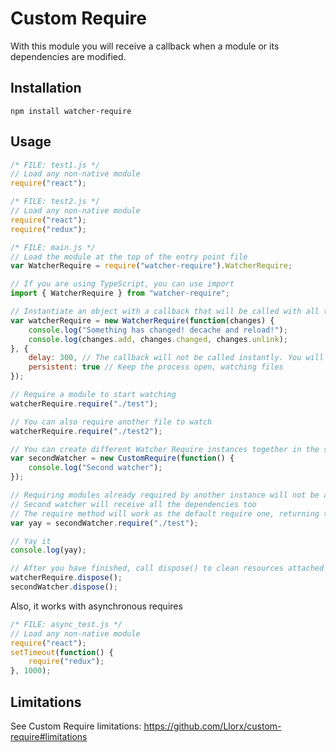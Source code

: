 # Custom Require

With this module you will receive a callback when a module or its dependencies are modified.

## Installation

`npm install watcher-require`

## Usage

```js
/* FILE: test1.js */
// Load any non-native module
require("react");
```

```js
/* FILE: test2.js */
// Load any non-native module
require("react");
require("redux");
```

```js
/* FILE: main.js */
// Load the module at the top of the entry point file
var WatcherRequire = require("watcher-require").WatcherRequire;

// If you are using TypeScript, you can use import
import { WatcherRequire } from "watcher-require";

// Instantiate an object with a callback that will be called with all the new changes
var watcherRequire = new WatcherRequire(function(changes) {
    console.log("Something has changed! decache and reload!");
    console.log(changes.add, changes.changed, changes.unlink);
}, {
    delay: 300, // The callback will not be called instantly. You will receive one callback per each bunch of files changed
    persistent: true // Keep the process open, watching files
});

// Require a module to start watching
watcherRequire.require("./test");

// You can also require another file to watch
watcherRequire.require("./test2");

// You can create different Watcher Require instances together in the same script
var secondWatcher = new CustomRequire(function() {
    console.log("Second watcher");
});

// Requiring modules already required by another instance will not be a problem
// Second watcher will receive all the dependencies too
// The require method will work as the default require one, returning the exports contents
var yay = secondWatcher.require("./test");

// Yay it
console.log(yay);

// After you have finished, call dispose() to clean resources attached to modules
watcherRequire.dispose();
secondWatcher.dispose();
```

Also, it works with asynchronous requires
```js
/* FILE: async_test.js */
// Load any non-native module
require("react");
setTimeout(function() {
    require("redux");
}, 1000);
```

## Limitations

See Custom Require limitations: https://github.com/Llorx/custom-require#limitations